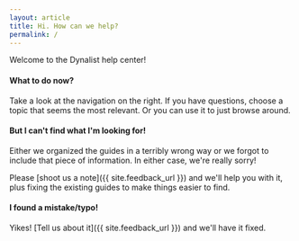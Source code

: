 ```yaml
---
layout: article
title: Hi. How can we help?
permalink: /
---
```


Welcome to the Dynalist help center!

#### What to do now?

Take a look at the navigation on the right. If you have questions, choose a topic that seems the most relevant. Or you can use it to just browse around.

#### But I can't find what I'm looking for!

Either we organized the guides in a terribly wrong way or we forgot to include that piece of information. In either case, we're really sorry!

Please [shoot us a note]({{ site.feedback_url }}) and we'll help you with it, plus fixing the existing guides to make things easier to find.

#### I found a mistake/typo!

Yikes! [Tell us about it]({{ site.feedback_url }}) and we'll have it fixed.